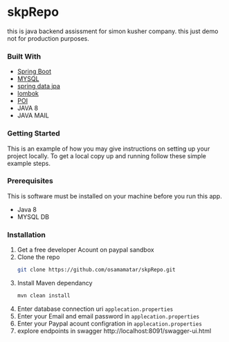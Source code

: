 # skpRepo
this is java backend assissment for simon kusher company.
this just demo not for production purposes.

### Built With

* [Spring Boot](https://spring.io/)
* [MYSQL](https://www.mysql.com/)
* [spring data jpa](https://docs.spring.io/spring-data/jpa/docs/current/reference/html/)
* [lombok](https://projectlombok.org/)
* [POI](https://poi.apache.org/)
* JAVA 8
* JAVA MAIL

<!-- GETTING STARTED -->
### Getting Started

This is an example of how you may give instructions on setting up your project locally.
To get a local copy up and running follow these simple example steps.

### Prerequisites

This is software must be installed on your machine before you run this app.
* Java 8 
* MYSQL DB


### Installation

1. Get a free developer Acount on paypal sandbox
2. Clone the repo
   ```sh
   git clone https://github.com/osamamatar/skpRepo.git
   ```
3. Install Maven  dependancy
   ```sh
   mvn clean install
   ```
4. Enter database connection uri `applecation.properties`
5. Enter your Email and email password in  `applecation.properties`
6. Enter your Paypal acount configration in  `applecation.properties`
7. explore  endpoints in swagger  http://localhost:8091/swagger-ui.html


